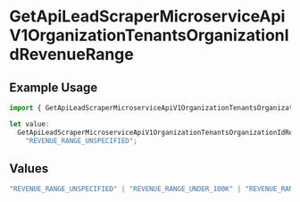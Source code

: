 # GetApiLeadScraperMicroserviceApiV1OrganizationTenantsOrganizationIdRevenueRange

## Example Usage

```typescript
import { GetApiLeadScraperMicroserviceApiV1OrganizationTenantsOrganizationIdRevenueRange } from "oppulence-backend-sdk/models/operations";

let value:
  GetApiLeadScraperMicroserviceApiV1OrganizationTenantsOrganizationIdRevenueRange =
    "REVENUE_RANGE_UNSPECIFIED";
```

## Values

```typescript
"REVENUE_RANGE_UNSPECIFIED" | "REVENUE_RANGE_UNDER_100K" | "REVENUE_RANGE_100K_TO_1M" | "REVENUE_RANGE_1M_TO_10M" | "REVENUE_RANGE_10M_TO_50M" | "REVENUE_RANGE_OVER_50M"
```